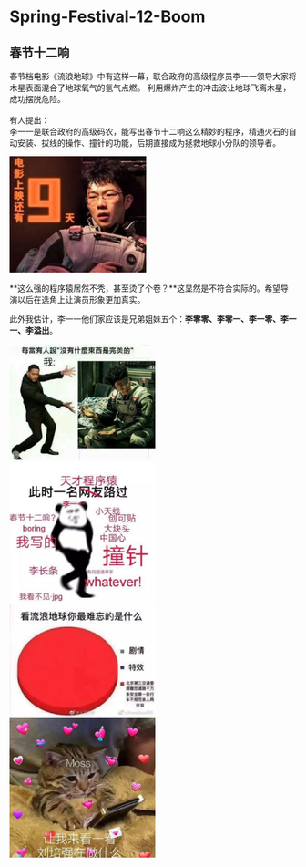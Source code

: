 # Spring-Festival-12-Boom

## 春节十二响

春节档电影《流浪地球》中有这样一幕，联合政府的高级程序员李一一领导大家将木星表面混合了地球氧气的氢气点燃。
利用爆炸产生的冲击波让地球飞离木星，成功摆脱危险。<br><br>
有人提出：<br>
李一一是联合政府的高级码农，能写出春节十二响这么精妙的程序，精通火石的自动安装、拔线的操作、撞针的功能，后期直接成为拯救地球小分队的领导者。
 
<img src="https://github.com/H874589148/Spring-Festival-12-Boom/blob/master/li11.jpg" width="240" height="204" alt="李一一"/>
 
**这么强的程序猿居然不秃，甚至烫了个卷？**这显然是不符合实际的。希望导演以后在选角上让演员形象更加真实。
 
此外我估计，李一一他们家应该是兄弟姐妹五个：**李零零、李零一、李一零、李一一、李溢出**。

<img src="https://github.com/H874589148/Spring-Festival-12-Boom/blob/master/11.jpg" width="256" height="204" alt="李一一"/>
<img src="https://github.com/H874589148/Spring-Festival-12-Boom/blob/master/programmer.jpg" width="256" height="247" alt="李一一"/>
<img src="https://github.com/H874589148/Spring-Festival-12-Boom/blob/master/warning.jpg" width="256" height="197" alt="李一一"/>
<img src="https://github.com/H874589148/Spring-Festival-12-Boom/blob/master/moos.jpg" width="256" height="245" alt="李一一"/>
